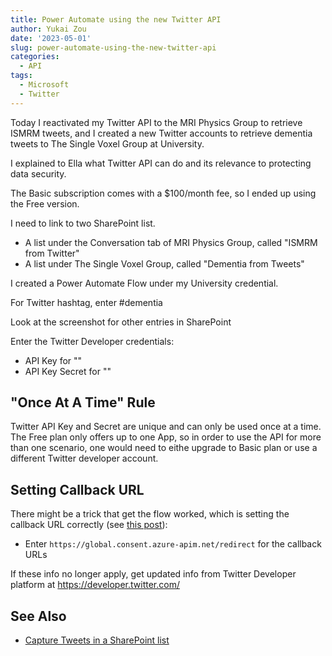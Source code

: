 ```yaml
---
title: Power Automate using the new Twitter API
author: Yukai Zou
date: '2023-05-01'
slug: power-automate-using-the-new-twitter-api
categories: 
  - API
tags:
  - Microsoft
  - Twitter
---
```


Today I reactivated my Twitter API to the MRI Physics Group to retrieve ISMRM tweets, and I created a new Twitter accounts to retrieve dementia tweets to The Single Voxel Group at University.

I explained to Ella what Twitter API can do and its relevance to protecting data security.

The Basic subscription comes with a $100/month fee, so I ended up using the Free version. 

I need to link to two SharePoint list.
 - A list under the Conversation tab of MRI Physics Group, called "ISMRM from Twitter"
 - A list under The Single Voxel Group, called "Dementia from Tweets"

I created a Power Automate Flow under my University credential.

For Twitter hashtag, enter #dementia

Look at the screenshot for other entries in SharePoint

Enter the Twitter Developer credentials:
 - API Key for ""
 - API Key Secret for ""

## "Once At A Time" Rule

Twitter API Key and Secret are unique and can only be used once at a time. The Free plan only offers up to one App, so in order to use the API for more than one scenario, one would need to eithe upgrade to Basic plan or use a different Twitter developer account. 

## Setting Callback URL

There might be a trick that get the flow worked, which is setting the callback URL correctly (see [this post](https://learn.microsoft.com/en-us/connectors/twitter/#creating-an-oauth-client-application-in-twitter)):
 - Enter `https://global.consent.azure-apim.net/redirect` for the callback URLs

If these info no longer apply, get updated info from Twitter Developer platform at https://developer.twitter.com/

## See Also
 - [Capture Tweets in a SharePoint list](https://www.linkedin.com/learning/microsoft-power-automate-essential-training-2021/capture-tweets-in-a-sharepoint-list?u=35146660)
